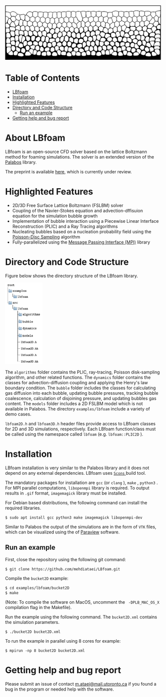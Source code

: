 ![Image of a 2D foam structure made by LBfoam](imgs/2Dfoam.png)

# Table of Contents

* [LBfoam](#lbfoam)
* [Installation](#installation)
* [Highlighted Features](#highlighted-features)
* [Directory and Code Structure](#directory-and-code-structure)
  + [Run an example](#run-an-example)
* [Getting help and bug report](#getting-help-and-bug-report)

# About LBfoam

LBfoam is an open-source CFD solver based on the lattice Boltzmann method for foaming simulations. The solver is an extended version of the [Palabos](https://palabos.unige.ch/) library.

The preprint is available [here](https://arxiv.org/abs/1908.04262), which is currently under review. 
# Highlighted Features

* 2D/3D Free Surface Lattice Boltzmann (FSLBM) solver
* Coupling of the Navier-Stokes equation and advection-dffisuion equation for the simulation bubble growth
* Implementation of bubble interaction using a Piecewise Linear Interface Reconstruction (PLIC) and a Ray Tracing algorithms
* Nucleating bubbles based on a nucleation probability field using the [Poisson-Disc Sampling](https://en.wikipedia.org/wiki/Poisson_sampling) algorithm
* Fully-parallelized using the [Message Passing Interface (MPI)](https://www.open-mpi.org/) library

# Directory and Code Structure

Figure below shows the directory structure of the LBfoam library.

<img src="imgs/directoryTree.png " alt="LBfoam directory structure" width="120" >

The `algorithms` folder contains the PLIC, ray-tracing, Poisson disk-sampling algorithm, and other related functions. The `dynamics` folder contains the classes for advection-diffusion coupling and applying the Henry's law boundary condition. The `bubble` folder includes the classes for calculating gas diffusion into each bubble, updating bubble pressures, tracking bubble coalescence, calculation of disjoining pressure, and updating bubbles gas content. The `models` folder includes a 2D FSLBM model which is not available in Palabos. The directory `examples/lbfoam` include a variety of demo cases.

`lbfoam2D.h` and `lbfoam3D.h` header files provide access to LBfoam classes for 2D and 3D simulations, respectively. Each LBfoam function/class must be called using the namespace called `lbfoam` (e.g. `lbfoam::PLIC2D` ).

# Installation

LBfoam installation is very similar to the Palabos library and it does not depend on any external dependencies. LBfoam uses [ `Scons` ](https://scons.org/) build tool.

The mandatory packages for installation are `gcc` (or `clang` ), `make` , `python3` . For MPI parallel computations, `libopenmpi` library is required. To output results in `.gif` format, `imagemagick` library must be installed.

For Debian based distributions, the following command can install the required libraries.

``` 
$ sudo apt install gcc python3 make imagemagick libopenmpi-dev
```

Similar to Palabos the output of the simulations are in the form of `VTK` files, which can be visualized using the
of [Paraview](https://www.paraview.org/) software.

## Run an example

First, close the repository using the following git command:

``` 
$ git clone https://github.com/mehdiataei/LBfoam.git
```

Compile the `bucket2D` example:

``` 
$ cd examples/lbfoam/bucket2D
$ make
```

(Note: To compile the software on MacOS, uncomment the ` -DPLB_MAC_OS_X` compilation flag in the Makefile).

Run the example using the following command. The `bucket2D.xml` contains the simulation parameters.

``` 
$ ./bucket2D bucket2D.xml
```

To run the example in parallel using 8 cores for example:

``` 
$ mpirun -np 8 bucket2D bucket2D.xml
```

# Getting help and bug report

Please submit an issue of contact m.ataei@mail.utoronto.ca if you found a bug in the program or needed help with the software.
